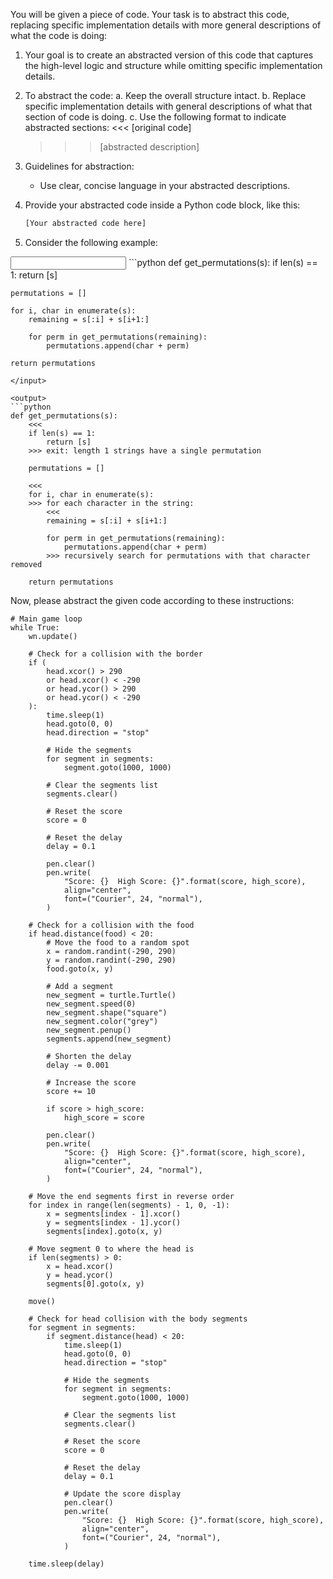 You will be given a piece of code. Your task is to abstract this code, replacing specific implementation details with more general descriptions of what the code is doing:


1. Your goal is to create an abstracted version of this code that captures the high-level logic and structure while omitting specific implementation details.

2. To abstract the code:
   a. Keep the overall structure intact.
   b. Replace specific implementation details with general descriptions of what that section of code is doing.
   c. Use the following format to indicate abstracted sections:
      <<< 
      [original code]
      >>> [abstracted description]

3. Guidelines for abstraction:
   - Use clear, concise language in your abstracted descriptions.

4. Provide your abstracted code inside a Python code block, like this:
   ```python
   [Your abstracted code here]
   ```
5. Consider the following example:
<example>
<input>
```python
def get_permutations(s):
    if len(s) == 1:
        return [s]  
    
    permutations = [] 
    
    for i, char in enumerate(s):
        remaining = s[:i] + s[i+1:]
        
        for perm in get_permutations(remaining):
            permutations.append(char + perm)
    
    return permutations
```
</input>

<output>
```python
def get_permutations(s):
    <<<
    if len(s) == 1:
        return [s]  
    >>> exit: length 1 strings have a single permutation
    
    permutations = [] 
    
    <<<
    for i, char in enumerate(s):
    >>> for each character in the string:
        <<<
        remaining = s[:i] + s[i+1:]

        for perm in get_permutations(remaining):
            permutations.append(char + perm)
        >>> recursively search for permutations with that character removed
    
    return permutations
```
</output>
</example>


Now, please abstract the given code according to these instructions:
```
# Main game loop
while True:
    wn.update()

    # Check for a collision with the border
    if (
        head.xcor() > 290
        or head.xcor() < -290
        or head.ycor() > 290
        or head.ycor() < -290
    ):
        time.sleep(1)
        head.goto(0, 0)
        head.direction = "stop"

        # Hide the segments
        for segment in segments:
            segment.goto(1000, 1000)

        # Clear the segments list
        segments.clear()

        # Reset the score
        score = 0

        # Reset the delay
        delay = 0.1

        pen.clear()
        pen.write(
            "Score: {}  High Score: {}".format(score, high_score),
            align="center",
            font=("Courier", 24, "normal"),
        )

    # Check for a collision with the food
    if head.distance(food) < 20:
        # Move the food to a random spot
        x = random.randint(-290, 290)
        y = random.randint(-290, 290)
        food.goto(x, y)

        # Add a segment
        new_segment = turtle.Turtle()
        new_segment.speed(0)
        new_segment.shape("square")
        new_segment.color("grey")
        new_segment.penup()
        segments.append(new_segment)

        # Shorten the delay
        delay -= 0.001

        # Increase the score
        score += 10

        if score > high_score:
            high_score = score

        pen.clear()
        pen.write(
            "Score: {}  High Score: {}".format(score, high_score),
            align="center",
            font=("Courier", 24, "normal"),
        )

    # Move the end segments first in reverse order
    for index in range(len(segments) - 1, 0, -1):
        x = segments[index - 1].xcor()
        y = segments[index - 1].ycor()
        segments[index].goto(x, y)

    # Move segment 0 to where the head is
    if len(segments) > 0:
        x = head.xcor()
        y = head.ycor()
        segments[0].goto(x, y)

    move()

    # Check for head collision with the body segments
    for segment in segments:
        if segment.distance(head) < 20:
            time.sleep(1)
            head.goto(0, 0)
            head.direction = "stop"

            # Hide the segments
            for segment in segments:
                segment.goto(1000, 1000)

            # Clear the segments list
            segments.clear()

            # Reset the score
            score = 0

            # Reset the delay
            delay = 0.1

            # Update the score display
            pen.clear()
            pen.write(
                "Score: {}  High Score: {}".format(score, high_score),
                align="center",
                font=("Courier", 24, "normal"),
            )

    time.sleep(delay)
```